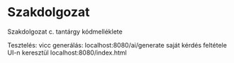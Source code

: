 # Szakdolgozat
Szakdolgozat c. tantárgy kódmelléklete

Tesztelés:
vicc generálás: localhost:8080/ai/generate
saját kérdés feltétele UI-n keresztül localhost:8080/index.html
